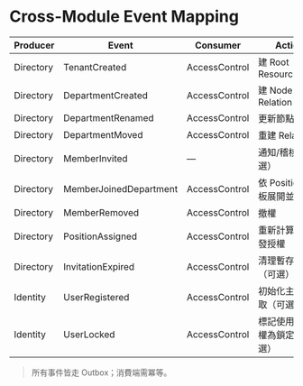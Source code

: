# Cross-Module Event Mapping

| Producer | Event | Consumer | Action |
|----------|------|----------|--------|
| Directory | TenantCreated | AccessControl | 建 Root ResourceNode |
| Directory | DepartmentCreated | AccessControl | 建 Node + Relation |
| Directory | DepartmentRenamed | AccessControl | 更新節點名稱 |
| Directory | DepartmentMoved | AccessControl | 重建 Relation |
| Directory | MemberInvited | — | 通知/稽核（可選） |
| Directory | MemberJoinedDepartment | AccessControl | 依 Position 模板展開並授權 |
| Directory | MemberRemoved | AccessControl | 撤權 |
| Directory | PositionAssigned | AccessControl | 重新計算並下發授權 |
| Directory | InvitationExpired | AccessControl | 清理暫存授權（可選） |
| Identity | UserRegistered | AccessControl | 初始化主體快取（可選） |
| Identity | UserLocked | AccessControl | 標記使用者授權為鎖定（可選） |

> 所有事件皆走 Outbox；消費端需冪等。
